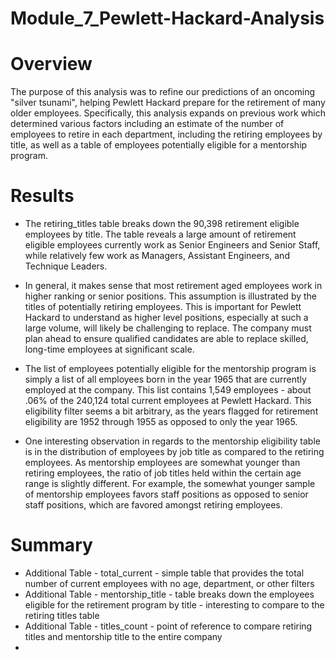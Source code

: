 # Module_7_Pewlett-Hackard-Analysis

# Overview

The purpose of this analysis was to refine our predictions of an oncoming "silver tsunami", helping Pewlett Hackard prepare for the retirement of many older employees. Specifically, this analysis expands on previous work which determined various factors including an estimate of the number of employees to retire in each department, including the retiring employees by title, as well as a table of employees potentially eligible for a mentorship program.

# Results

- The retiring_titles table breaks down the 90,398 retirement eligible employees by title. The table reveals a large amount of retirement eligible employees currently work as Senior Engineers and Senior Staff, while relatively few work as Managers, Assistant Engineers, and Technique Leaders. 

- In general, it makes sense that most retirement aged employees work in higher ranking or senior positions. This assumption is illustrated by the titles of potentially retiring employees. This is important for Pewlett Hackard to understand as higher level positions, especially at such a large volume, will likely be challenging to replace. The company must plan ahead to ensure qualified candidates are able to replace skilled, long-time employees at significant scale.

- The list of employees potentially eligible for the mentorship program is simply a list of all employees born in the year 1965 that are currently employed at the company. This list contains 1,549 employees - about .06% of the 240,124 total current employees at Pewlett Hackard. This eligibility filter seems a bit arbitrary, as the years flagged for retirement eligibility are 1952 through 1955 as opposed to only the year 1965. 

- One interesting observation in regards to the mentorship eligibility table is in the distribution of employees by job title as compared to the retiring employees. As mentorship employees are somewhat younger than retiring employees, the ratio of job titles held within the certain age range is slightly different. For example, the somewhat younger sample of mentorship employees favors staff positions as opposed to senior staff positions, which are favored amongst retiring employees.

# Summary

- Additional Table - total_current - simple table that provides the total number of current employees with no age, department, or other filters
- Additional Table - mentorship_title - table breaks down the employees eligible for the retirement program by title - interesting to compare to the retiring titles table
- Additional Table - titles_count - point of reference to compare retiring titles and mentorship title to the entire company
- 
